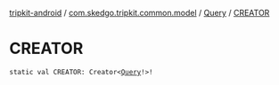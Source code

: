 [tripkit-android](../../index.md) / [com.skedgo.tripkit.common.model](../index.md) / [Query](index.md) / [CREATOR](./-c-r-e-a-t-o-r.md)

# CREATOR

`static val CREATOR: Creator<`[`Query`](index.md)`!>!`